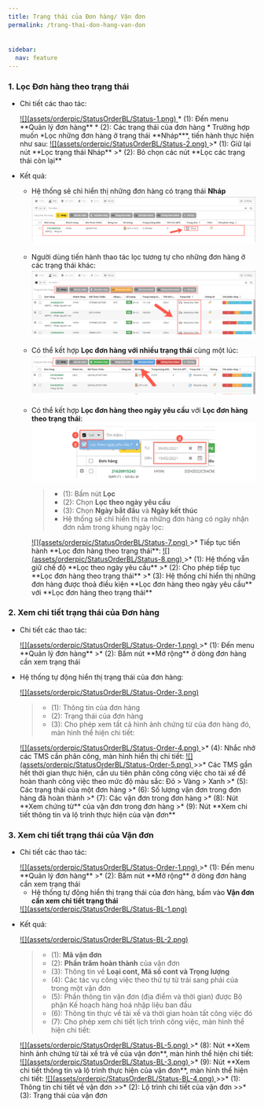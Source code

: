 ```yaml
---
title: Trạng thái của Đơn hàng/ Vận đơn
permalink: /trang-thai-don-hang-van-don


sidebar:
  nav: feature
---
```


### **1. Lọc Đơn hàng theo trạng thái**

* Chi tiết các thao tác:

    <a href='assets/orderpic/StatusOrderBL/Status-1.png'>
          ![](assets/orderpic/StatusOrderBL/Status-1.png)
    </a>
    * (1): Đến menu **Quản lý đơn hàng**
    * (2): Các trạng thái của đơn hàng
    * Trường hợp muốn *Lọc những đơn hàng ở trạng thái **Nháp***, tiến hành thực hiện như sau:
        <a href='assets/orderpic/StatusOrderBL/Status-2.png'>
          ![](assets/orderpic/StatusOrderBL/Status-2.png)
        </a>
        >* (1): Giữ lại nút **Lọc trạng thái Nháp**  
        >* (2): Bỏ chọn các nút **Lọc các trạng thái còn lại**
* Kết quả:

    * Hệ thống sẽ chỉ hiển thị những đơn hàng có trạng thái **Nháp**
        <a href='assets/orderpic/StatusOrderBL/Status-3.png'>
            ![](assets/orderpic/StatusOrderBL/Status-3.png)
        </a>   

    * Người dùng tiến hành thao tác lọc tương tự cho những đơn hàng ở các trạng thái khác:
        <a href='assets/orderpic/StatusOrderBL/Status-4.png'>
          ![](assets/orderpic/StatusOrderBL/Status-4.png)
        </a>   
    
    * Có thể kết hợp **Lọc đơn hàng với nhiều trạng thái** cùng một lúc:
        <a href='assets/orderpic/StatusOrderBL/Status-5.png'>
          ![](assets/orderpic/StatusOrderBL/Status-5.png)
        </a>

    * Có thể kết hợp **Lọc đơn hàng theo ngày yêu cầu** với **Lọc đơn hàng theo trạng thái**:
        <a href='assets/orderpic/StatusOrderBL/Status-6.png'>
          ![](assets/orderpic/StatusOrderBL/Status-6.png)
        </a>    
        >* (1): Bấm nút **Lọc**
        >* (2): Chọn **Lọc theo ngày yêu cầu**
        >* (3): Chọn **Ngày bắt đầu** và **Ngày kết thúc**
        >* Hệ thống sẽ chỉ hiển thị ra những đơn hàng có ngày nhận đơn nằm trong khung ngày lọc:
        <a href='assets/orderpic/StatusOrderBL/Status-7.png'>
            ![](assets/orderpic/StatusOrderBL/Status-7.png)
        </a>       
        >* Tiếp tục tiến hành **Lọc đơn hàng theo trạng thái**:
        <a href='assets/orderpic/StatusOrderBL/Status-8.png'>
            ![](assets/orderpic/StatusOrderBL/Status-8.png)
        </a>       
        >* (1): Hệ thống vẫn giữ chế độ **Lọc theo ngày yêu cầu**
        >* (2): Cho phép tiếp tục **Lọc đơn hàng theo trạng thái**
        >* (3): Hệ thống chỉ hiển thị những đơn hàng được thoả điều kiện **Lọc đơn hàng theo ngày yêu cầu** với **Lọc đơn hàng theo trạng thái**

### **2. Xem chi tiết trạng thái của Đơn hàng**

* Chi tiết các thao tác:

    <a href='assets/orderpic/StatusOrderBL/Status-Order-1.png'>
          ![](assets/orderpic/StatusOrderBL/Status-Order-1.png)
    </a>
    >* (1): Đến menu **Quản lý đơn hàng**
    >* (2): Bấm nút **Mở rộng** ở dòng đơn hàng cần xem trạng thái

* Hệ thống tự động hiển thị trạng thái của đơn hàng:

    <a href='assets/orderpic/StatusOrderBL/Status-Order-3.png'>
          ![](assets/orderpic/StatusOrderBL/Status-Order-3.png)
    </a>

    >* (1): Thông tin của đơn hàng
    >* (2): Trạng thái của đơn hàng
    >* (3): Cho phép xem tất cả hình ảnh chứng từ của đơn hàng đó, màn hình thể hiện chi tiết:
    <a href='assets/orderpic/StatusOrderBL/Status-Order-4.png'>
        ![](assets/orderpic/StatusOrderBL/Status-Order-4.png)
    </a>
    >* (4): Nhắc nhở các TMS cần phân công, màn hình hiển thị chi tiết:
    <a href='assets/orderpic/StatusOrderBL/Status-Order-5.png'>
        ![](assets/orderpic/StatusOrderBL/Status-Order-5.png)
    </a>   
    >>* Các TMS gần hết thời gian thực hiện, cần ưu tiên phân công công việc cho tài xế để hoàn thanh công việc theo mức độ màu sắc: Đỏ > Vàng > Xanh
    >* (5): Các trạng thái của một đơn hàng
    >* (6): Số lượng vận đơn trong đơn hàng đã hoàn thành
    >* (7): Các vận đơn trong đơn hàng
    >* (8): Nút **Xem chứng từ** của vận đơn trong đơn hàng
    >* (9): Nút **Xem chi tiết thông tin và lộ trình thực hiện của vận đơn**
    

### **3. Xem chi tiết trạng thái của Vận đơn**

* Chi tiết các thao tác: 

    <a href='assets/orderpic/StatusOrderBL/Status-Order-1.png'>
          ![](assets/orderpic/StatusOrderBL/Status-Order-1.png)
    </a>
    >* (1): Đến menu **Quản lý đơn hàng**
    >* (2): Bấm nút **Mở rộng** ở dòng đơn hàng cần xem trạng thái
    
    * Hệ thống tự động hiển thị trạng thái của đơn hàng, bấm vào **Vận đơn cần xem chi tiết trạng thái**

    <a href='assets/orderpic/StatusOrderBL/Status-BL-1.png'>
          ![](assets/orderpic/StatusOrderBL/Status-BL-1.png)
    </a>

* Kết quả:

    <a href='assets/orderpic/StatusOrderBL/Status-BL-2.png'>
          ![](assets/orderpic/StatusOrderBL/Status-BL-2.png)
    </a>

    >* (1): **Mã vận đơn** 
    >* (2): **Phần trăm hoàn thành** của vận đơn
    >* (3): Thông tin về **Loại cont, Mã số cont và Trọng lượng**
    >* (4): Các tác vụ công việc theo thứ tự từ trái sang phải của trong một vận đơn
    >* (5): Phần thông tin vận đơn (địa điểm và thời gian) được Bộ phận Kế hoạch hàng hoá nhập liệu ban đầu
    >* (6): Thông tin thực về tài xế và thời gian hoàn tất công việc đó
    >* (7): Cho phép xem chi tiết lịch trình công việc, màn hình thể hiện chi tiết:
    <a href='assets/orderpic/StatusOrderBL/Status-BL-5.png'>
        ![](assets/orderpic/StatusOrderBL/Status-BL-5.png)
    </a> 
    >* (8): Nút **Xem hình ảnh chứng từ tài xế trả về của vận đơn**, màn hình thể hiện chi tiết:
    <a href='assets/orderpic/StatusOrderBL/Status-BL-3.png'>
        ![](assets/orderpic/StatusOrderBL/Status-BL-3.png)
    </a>   
    >* (9): Nút **Xem chi tiết thông tin và lộ trình thực hiện của vận đơn**, màn hình thể hiện chi tiết:
    <a href='assets/orderpic/StatusOrderBL/Status-BL-4.png'>
        ![](assets/orderpic/StatusOrderBL/Status-BL-4.png)
    </a>  
    >>* (1): Thông tin chi tiết về vận đơn
    >>* (2): Lộ trình chi tiết của vận đơn
    >>* (3): Trạng thái của vận đơn
